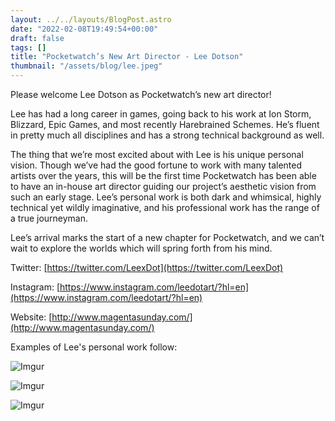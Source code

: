 ```yaml
---
layout: ../../layouts/BlogPost.astro
date: "2022-02-08T19:49:54+00:00"
draft: false
tags: []
title: "Pocketwatch’s New Art Director - Lee Dotson"
thumbnail: "/assets/blog/lee.jpeg"
---
```


Please welcome Lee Dotson as Pocketwatch’s new art director!

Lee has had a long career in games, going back to his work at Ion Storm, Blizzard, Epic Games, and most recently Harebrained Schemes. He’s fluent in pretty much all disciplines and has a strong technical background as well.

The thing that we’re most excited about with Lee is his unique personal vision. Though we’ve had the good fortune to work with many talented artists over the years, this will be the first time Pocketwatch has been able to have an in-house art director guiding our project’s aesthetic vision from such an early stage. Lee’s personal work is both dark and whimsical, highly technical yet wildly imaginative, and his professional work has the range of a true journeyman.

Lee’s arrival marks the start of a new chapter for Pocketwatch, and we can’t wait to explore the worlds which will spring forth from his mind.

Twitter: [https://twitter.com/LeexDot](https://twitter.com/LeexDot)

Instagram: [https://www.instagram.com/leedotart/?hl=en](https://www.instagram.com/leedotart/?hl=en)

Website: [http://www.magentasunday.com/](http://www.magentasunday.com/)

Examples of Lee's personal work follow:

![Imgur](https://i.imgur.com/QkLl8oZ.jpg)

![Imgur](https://i.imgur.com/R8M5BCM.jpg)

![Imgur](https://i.imgur.com/YxHWoyE.jpg)
